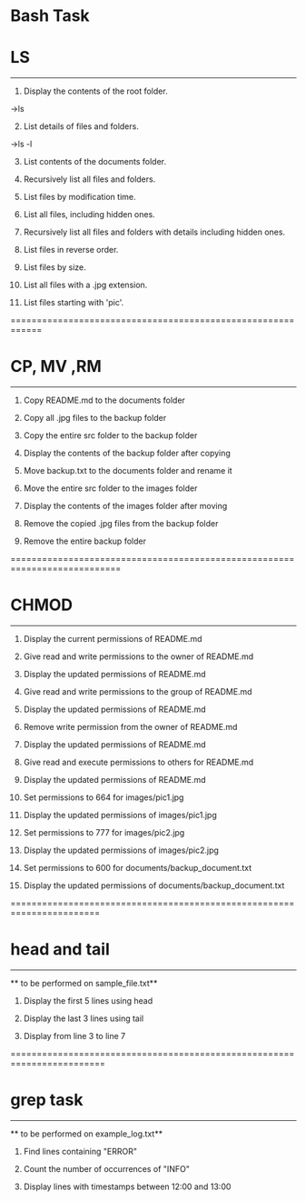 # Bash Task

# LS
------

1. Display the contents of the root folder.

->ls

2. List details of files and folders.

->ls -l

3. List contents of the documents folder.

4. Recursively list all files and folders.

5. List files by modification time.

6. List all files, including hidden ones.

7. Recursively list all files and folders with details including hidden ones.

8. List files in reverse order.

9. List files by size.

10. List all files with a .jpg extension.

11. List files starting with 'pic'.


============================================================

# CP, MV ,RM
-------------

1. Copy README.md to the documents folder

2. Copy all .jpg files to the backup folder

3. Copy the entire src folder to the backup folder

4. Display the contents of the backup folder after copying

5. Move backup.txt to the documents folder and rename it

6. Move the entire src folder to the images folder

7. Display the contents of the images folder after moving

8. Remove the copied .jpg files from the backup folder

9. Remove the entire backup folder

===========================================================================

# CHMOD
---------

1. Display the current permissions of README.md

2. Give read and write permissions to the owner of README.md

3. Display the updated permissions of README.md

4. Give read and write permissions to the group of README.md

5. Display the updated permissions of README.md

6. Remove write permission from the owner of README.md

7. Display the updated permissions of README.md

8. Give read and execute permissions to others for README.md

9. Display the updated permissions of README.md

10. Set permissions to 664 for images/pic1.jpg

11. Display the updated permissions of images/pic1.jpg

12. Set permissions to 777 for images/pic2.jpg

13. Display the updated permissions of images/pic2.jpg

14. Set permissions to 600 for documents/backup_document.txt

15. Display the updated permissions of documents/backup_document.txt

=======================================================================

# head and tail
----------------

** to be performed on sample_file.txt**

1. Display the first 5 lines using head

2. Display the last 3 lines using tail

3. Display from line 3 to line 7

========================================================================

# grep task
-------------

** to be performed on example_log.txt**

1. Find lines containing "ERROR"

2. Count the number of occurrences of "INFO"

3. Display lines with timestamps between 12:00 and 13:00

